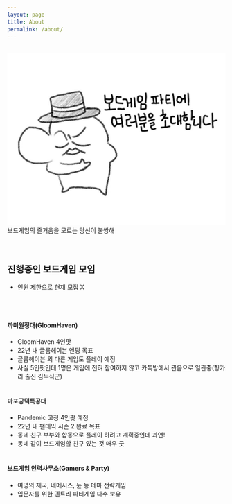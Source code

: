 ```yaml
---
layout: page
title: About
permalink: /about/
---
```


<br/>
<img src="/photo/main.jpg" width="800">
<br/>
보드게임의 즐거움을 모르는 당신이 불쌍해
<br/><br/><br/>

## 진행중인 보드게임 모임

- 인원 제한으로 현재 모집 X

<br/><br/>

#### 까미원정대(GloomHaven)

- GloomHaven 4인팟
- 22년 내 글룸헤이븐 엔딩 목표
- 글룸헤이븐 외 다른 게임도 플레이 예정
- 사실 5인팟인데 1명은 게임에 전혀 참여하지 않고 카톡방에서 관음으로 일관중(헝가리 출신 김두식군)
  <br/><br/>

#### 마포공덕특공대

- Pandemic 고정 4인팟 예정
- 22년 내 팬데믹 시즌 2 완료 목표
- 동네 친구 부부와 합동으로 플레이 하려고 계획중인데 과연!
- 동네 같이 보드게임할 친구 있는 것 매우 굿
  <br/><br/>

#### 보드게임 인력사무소(Gamers & Party)

- 여명의 제국, 네메시스, 듄 등 테마 전략게임
- 입문자를 위한 엔트리 파티게임 다수 보유
  <br/><br/><br/>
